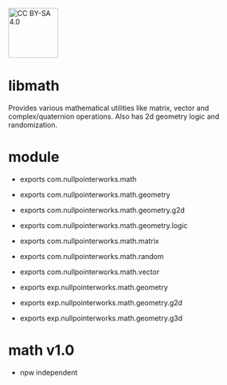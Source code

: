 <a target="_blank" href="https://creativecommons.org/licenses/by-sa/4.0/"><img src="https://mirrors.creativecommons.org/presskit/buttons/88x31/png/by-sa.png" alt="CC BY-SA 4.0" width="100"/></a>

# libmath
Provides various mathematical utilities like matrix, vector and complex/quaternion operations. Also has 2d geometry logic and randomization. 

# module
* exports com.nullpointerworks.math
* exports com.nullpointerworks.math.geometry
* exports com.nullpointerworks.math.geometry.g2d
* exports com.nullpointerworks.math.geometry.logic
* exports com.nullpointerworks.math.matrix
* exports com.nullpointerworks.math.random
* exports com.nullpointerworks.math.vector
	
* exports exp.nullpointerworks.math.geometry
* exports exp.nullpointerworks.math.geometry.g2d
* exports exp.nullpointerworks.math.geometry.g3d

# math v1.0
* npw independent
